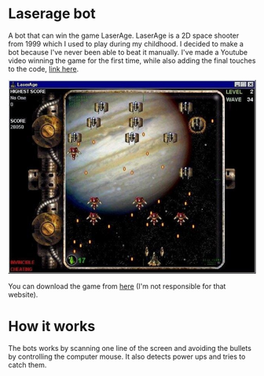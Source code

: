 # Laserage bot
A bot that can win the game LaserAge. LaserAge is a 2D space shooter from 1999 which I used to play during my childhood. I decided to make a bot because I've never been able to beat it manually. I've made a Youtube video winning the game for the first time, while also adding the final touches to the code, [link here](https://www.youtube.com/watch?v=UdI1vJwmLKI).

![Game Screenshot](sample_graphics/game_screenshot.jpg)

You can download the game from [here](http://www.freegamesarea.com/laserage-gold.html) (I'm not responsible for that website).

# How it works
The bots works by scanning one line of the screen and avoiding the bullets by controlling the computer mouse. It also detects power ups and tries to catch them.
